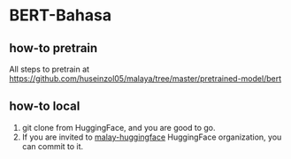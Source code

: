 # BERT-Bahasa

## how-to pretrain

All steps to pretrain at https://github.com/huseinzol05/malaya/tree/master/pretrained-model/bert

## how-to local

1. git clone from HuggingFace, and you are good to go.
2. If you are invited to [malay-huggingface](https://huggingface.co/malay-huggingface) HuggingFace organization, you can commit to it.
